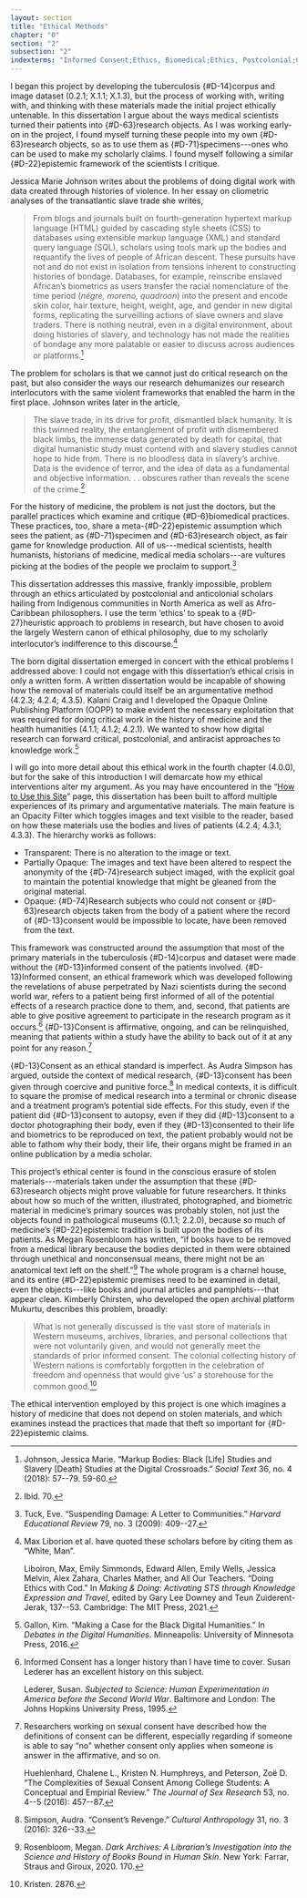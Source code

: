 ```yaml
---
layout: section
title: "Ethical Methods"
chapter: "0"
section: "2"
subsection: "2"
indexterms: "Informed Consent;Ethics, Biomedical;Ethics, Postcolonial;Critical Digital Humanities;MTEST"
---
```

I began this project by developing the tuberculosis {#D-14}corpus</span> and image dataset (0.2.1; X.1.1; X.1.3), but the process of working with, writing with, and thinking with these materials made the initial project ethically untenable. In this dissertation I argue about the ways medical scientists turned their patients into {#D-63}research objects</span>. As I was working early-on in the project, I found myself turning these people into my own {#D-63}research objects</span>, so as to use them as {#D-71}specimens</span>---ones who can be used to make my scholarly claims. I found myself following a similar {#D-22}epistemic</span> framework of the scientists I critique.

Jessica Marie Johnson writes about the problems of doing digital work with data created through histories of violence. In her essay on cliometric analyses of the transatlantic slave trade she writes,

>From blogs and journals built on fourth-generation hypertext markup language (HTML) guided by cascading style sheets (CSS) to databases using extensible markup language (XML) and standard query language (SQL), scholars using tools mark up the bodies and requantify the lives of people of African descent. These pursuits have not and do not exist in isolation from tensions inherent to constructing histories of bondage. Databases, for example, reinscribe enslaved African’s biometrics as users transfer the racial nomenclature of the time period (*négre, moreno, quadroon*) into the present and encode skin color, hair texture, height, weight, age, and gender in new digital forms, replicating the surveilling actions of slave owners and slave traders. There is nothing neutral, even in a digital environment, about doing histories of slavery, and technology has not made the realities of bondage any more palatable or easier to discuss across audiences or platforms.[^fn1]

The problem for scholars is that we cannot just do critical research on the past, but also consider the ways our research dehumanizes our research interlocutors with the same violent frameworks that enabled the harm in the first place. Johnson writes later in the article, 

>The slave trade, in its drive for profit, dismantled black humanity. It is this twinned reality, the entanglement of profit with dismembered black limbs, the immense data generated by death for capital, that digital humanistic study must contend with and slavery studies cannot hope to hide from. There is no bloodless data in slavery’s archive. Data is the evidence of terror, and the idea of data as a fundamental and objective information. . . obscures rather than reveals the scene of the crime.[^fn2]

For the history of medicine, the problem is not just the doctors, but the parallel practices which examine and critique {#D-6}biomedical</span> practices. These practices, too, share a meta-{#D-22}epistemic</span> assumption which sees the patient, as {#D-71}specimen</span> and {#D-63}research object</span>, as fair game for knowledge production. All of us---medical scientists, health humanists, historians of medicine, medical media scholars---are vultures picking at the bodies of the people we proclaim to support.[^fn3]

This dissertation addresses this massive, frankly impossible, problem through an ethics articulated by postcolonial and anticolonial scholars hailing from Indigenous communities in North America as well as Afro-Caribbean philosophers. I use the term ‘ethics’ to speak to a {#D-27}heuristic</span> approach to problems in research, but have chosen to avoid the largely Western canon of ethical philosophy, due to my scholarly interlocutor’s indifference to this discourse.[^fn4] 

The born digital dissertation emerged in concert with the ethical problems I addressed above: I could not engage with this dissertation’s ethical crisis in only a written form. A written dissertation would be incapable of showing how the removal of materials could itself be an argumentative method (4.2.3; 4.2.4; 4.3.5). Kalani Craig and I developed the Opaque Online Publishing Platform (OOPP) to make evident the necessary exploitation that was required for doing critical work in the history of medicine and the health humanities (4.1.1; 4.1.2; 4.2.1). We wanted to show how digital research can forward critical, postcolonial, and antiracist approaches to knowledge work.[^fn5]

I will go into more detail about this ethical work in the fourth chapter (4.0.0), but for the sake of this introduction I will demarcate how my ethical interventions alter my argument. As you may have encountered in the “[How to Use this Site](https://tuberculosisspecimen.github.io/diss/faq)” page, this dissertation has been built to afford multiple experiences of its primary and argumentative materials. The main feature is an Opacity Filter which toggles images and text visible to the reader, based on how these materials use the bodies and lives of patients (4.2.4; 4.3.1; 4.3.3). The hierarchy works as follows:

* Transparent: There is no alteration to the image or text.
* Partially Opaque: The images and text have been altered to respect the anonymity of the {#D-74}research subject</span> imaged, with the explicit goal to maintain the potential knowledge that might be gleaned from the original material.
* Opaque: {#D-74}Research subjects</span> who could not consent or {#D-63}research objects</span> taken from the body of a patient where the record of {#D-13}consent</span> would be impossible to locate, have been removed from the text.

This framework was constructed around the assumption that most of the primary materials in the tuberculosis {#D-14}corpus</span> and dataset were made without the {#D-13}informed consent</span> of the patients involved. {#D-13}Informed consent</span>, an ethical framework which was developed following the revelations of abuse perpetrated by Nazi scientists during the second world war, refers to a patient being first informed of all of the potential effects of a research practice done to them, and, second, that patients are able to give positive agreement to participate in the research program as it occurs.[^fn6] {#D-13}Consent</span> is affirmative, ongoing, and can be relinquished, meaning that patients within a study have the ability to back out of it at any point for any reason.[^fn7]

{#D-13}Consent</span> as an ethical standard is imperfect. As Audra Simpson has argued, outside the context of medical research, {#D-13}consent</span> has been given through coercive and punitive force.[^fn8] In medical contexts, it is difficult to square the promise of medical research into a terminal or chronic disease and a treatment program’s potential side effects. For this study, even if the patient did {#D-13}consent</span> to autopsy, even if they did {#D-13}consent</span> to a doctor photographing their body, even if they {#D-13}consented</span> to their life and biometrics to be reproduced on text, the patient probably would not be able to fathom why their body, their life, their organs might be framed in an online publication by a media scholar.

This project’s ethical center is found in the conscious erasure of stolen materials---materials taken under the assumption that these {#D-63}research objects</span> might prove valuable for future researchers. It thinks about how so much of the written, illustrated, photographed, and biometric material in medicine’s primary sources was probably stolen, not just the objects found in pathological museums (0.1.1; 2.2.0), because so much of medicine’s {#D-22}epistemic</span> tradition is built upon the bodies of its patients. As Megan Rosenbloom has written, “if books have to be removed from a medical library because the bodies depicted in them were obtained through unethical and nonconsensual means, there might not be an anatomical text left on the shelf.”[^fn9] The whole program is a charnel house, and its entire {#D-22}epistemic</span> premises need to be examined in detail, even the objects---like books and journal articles and pamphlets---that appear clean. Kimberly Chirsten, who developed the open archival platform Mukurtu, describes this problem, broadly: 

>What is not generally discussed is the vast store of materials in Western museums, archives, libraries, and personal collections that were not voluntarily given, and would not generally meet the standards of prior informed consent. The colonial collecting history of Western nations is comfortably forgotten in the celebration of freedom and openness that would give ‘us’ a storehouse for the common good.[^fn10]

The ethical intervention employed by this project is one which imagines a history of medicine that does not depend on stolen materials, and which examines instead the practices that made that theft so important for {#D-22}epistemic</span> claims. 

[^fn1]: Johnson, Jessica Marie. “Markup Bodies: Black [Life] Studies and Slavery [Death] Studies at the Digital Crossroads.” *Social Text* 36, no. 4 (2018): 57--79. 59-60.

[^fn2]: Ibid. 70.

[^fn3]: Tuck, Eve. “Suspending Damage: A Letter to Communities.” *Harvard Educational Review* 79, no. 3 (2009): 409--27.

[^fn4]: Max Liborion et al. have quoted these scholars before by citing them as “White, Man”.
	
	Liboiron, Max, Emily Simmonds, Edward Allen, Emily Wells, Jessica Melvin, Alex Zahara, Charles Mather, and All Our Teachers. “Doing Ethics with Cod.” In *Making & Doing: Activating STS through Knowledge Expression and Travel*, edited by Gary Lee Downey and Teun Zuiderent-Jerak, 137--53. Cambridge: The MIT Press, 2021.

[^fn5]: Gallon, Kim. “Making a Case for the Black Digital Humanities.” In *Debates in the Digital Humanities*. Minneapolis: University of Minnesota Press, 2016.

[^fn6]: Informed Consent has a longer history than I have time to cover. Susan Lederer has an excellent history on this subject.
	
	Lederer, Susan. *Subjected to Science: Human Experimentation in America before the Second World War*. Baltimore and London: The Johns Hopkins University Press, 1995.

[^fn7]: Researchers working on sexual consent have described how the definitions of consent can be different, especially regarding if someone is able to say “no” whether consent only applies when someone is answer in the affirmative, and so on.
	
	Huehlenhard, Chalene L., Kristen N. Humphreys, and Peterson, Zoë D. “The Complexities of Sexual Consent Among College Students: A Conceptual and Empirial Review.” *The Journal of Sex Research* 53, no. 4--5 (2016): 457--87.

[^fn8]: Simpson, Audra. “Consent’s Revenge.” *Cultural Anthropology* 31, no. 3 (2016): 326--33.

[^fn9]: Rosenbloom, Megan. *Dark Archives: A Librarian’s Investigation into the Science and History of Books Bound in Human Skin*. New York: Farrar, Straus and Giroux, 2020. 170.

[^fn10]: Kristen. 2876.